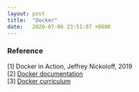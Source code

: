 ```yaml
---
layout: post
title:  "Docker"
date:   2020-07-06 23:51:07 +0800
---
```



### Reference

[1] Docker in Action, Jeffrey Nickoloff, 2019 <br>
[2] [Docker documentation](https://docs.docker.com/) <br>
[3] [Docker curriculum](https://github.com/prakhar1989/docker-curriculum)
